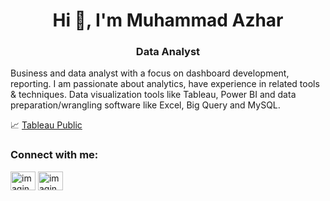 <h1 align="center">Hi 👋, I'm Muhammad Azhar</h1>
<h3 align="center">Data Analyst</h3>

Business and data analyst with a focus on dashboard development, reporting. I am passionate about analytics, have experience in related tools & techniques.
Data visualization tools like Tableau, Power BI and data preparation/wrangling software like Excel, Big Query and MySQL.


:chart_with_upwards_trend: [Tableau Public](https://public.tableau.com/app/profile/m.azhar) 


<h3 align="left">Connect with me:</h3>
<a href="https://twitter.com/imagineazhar" target="blank"><img align="center" src="https://raw.githubusercontent.com/rahuldkjain/github-profile-readme-generator/master/src/images/icons/Social/twitter.svg" alt="imagineazhar" height="30" width="40" /></a>
<a href="https://linkedin.com/in/imagineazhar" target="blank"><img align="center" src="https://raw.githubusercontent.com/rahuldkjain/github-profile-readme-generator/master/src/images/icons/Social/linked-in-alt.svg" alt="imagineazhar" height="30" width="40" /></a>
</p>
